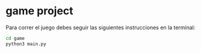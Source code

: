 # game project
Para correr el juego debes seguir las siguientes instrucciones en la terminal:

```sh
cd game
python3 main.py
```

